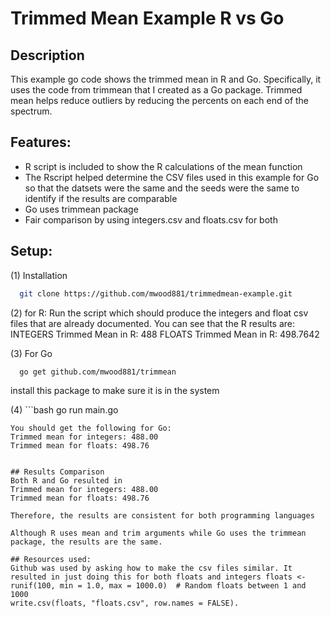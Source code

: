 # Trimmed Mean Example R vs Go

## Description
This example go code shows the trimmed mean in R and Go. Specifically, it uses the code from trimmean that I created as a Go package. Trimmed mean helps reduce outliers by reducing the percents on each end of the spectrum. 

## Features: 
- R script is included to show the R calculations of the mean function
- The Rscript helped determine the CSV files used in this example for Go so that the datsets were the same and the seeds were the same to identify if the results are comparable
- Go uses trimmean package
- Fair comparison by using integers.csv and floats.csv for both

## Setup:

(1) Installation


 ```bash
   git clone https://github.com/mwood881/trimmedmean-example.git
 ```


(2) for R: 
Run the script which should produce the integers and float csv files that are already documented. 
You can see that the R results are: 
INTEGERS Trimmed Mean in R: 488 
FLOATS Trimmed Mean in R: 498.7642

(3) For Go 


 ```bash
   go get github.com/mwood881/trimmean
 ```
install this package to make sure it is in the system


(4) ```bash
   go run main.go
 ```
You should get the following for Go:
Trimmed mean for integers: 488.00
Trimmed mean for floats: 498.76


## Results Comparison
Both R and Go resulted in 
Trimmed mean for integers: 488.00
Trimmed mean for floats: 498.76

Therefore, the results are consistent for both programming languages

Although R uses mean and trim arguments while Go uses the trimmean package, the results are the same.

## Resources used:
Github was used by asking how to make the csv files similar. It resulted in just doing this for both floats and integers floats <- runif(100, min = 1.0, max = 1000.0)  # Random floats between 1 and 1000
write.csv(floats, "floats.csv", row.names = FALSE). 





